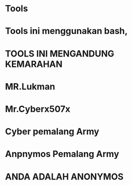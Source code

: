 # Tools
# Tools ini menggunakan bash,
# TOOLS INI MENGANDUNG KEMARAHAN
# MR.Lukman
# Mr.Cyberx507x
# Cyber pemalang Army
# Anpnymos Pemalang Army
# ANDA ADALAH ANONYMOS 
